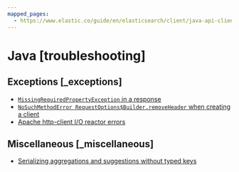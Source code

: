 ```yaml
---
mapped_pages:
  - https://www.elastic.co/guide/en/elasticsearch/client/java-api-client/current/troubleshooting.html
---
```


# Java [troubleshooting]


## Exceptions [_exceptions] 

* [`MissingRequiredPropertyException` in a response](missing-required-property.md)
* [`NoSuchMethodError RequestOptions$Builder.removeHeader` when creating a client](error-no-such-method.md)
* [Apache http-client I/O reactor errors](apache-errors.md)


## Miscellaneous [_miscellaneous] 

* [Serializing aggregations and suggestions without typed keys](typed-keys-serialization.md)





